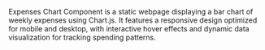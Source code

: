 Expenses Chart Component is a static webpage displaying a bar chart of weekly expenses using Chart.js. It features a responsive design optimized for mobile and desktop, with interactive hover effects and dynamic data visualization for tracking spending patterns.
